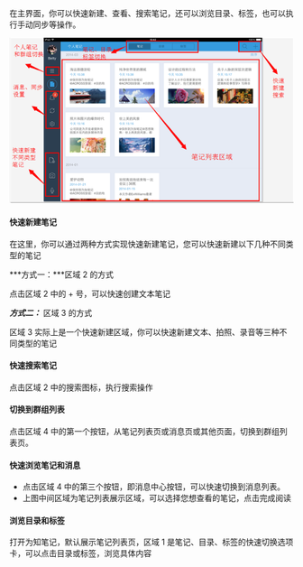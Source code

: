 在主界面，你可以快速新建、查看、搜索笔记，还可以浏览目录、标签，也可以执行手动同步等操作。

![P50](img/P50.png)


#### 快速新建笔记
在这里，你可以通过两种方式实现快速新建笔记，您可以快速新建以下几种不同类型的笔记

***方式一：***区域 2 的方式

点击区域 2 中的 + 号，可以快速创建文本笔记

***方式二：*** 区域 3 的方式

区域 3 实际上是一个快速新建区域，你可以快速新建文本、拍照、录音等三种不同类型的笔记


#### 快速搜索笔记

点击区域 2 中的搜索图标，执行搜索操作

#### 切换到群组列表

点击区域 4 中的第一个按钮，从笔记列表页或消息页或其他页面，切换到群组列表页。


#### 快速浏览笔记和消息

+ 点击区域 4 中的第三个按钮，即消息中心按钮，可以快速切换到消息列表。
+ 上图中间区域为笔记列表展示区域，可以选择您想查看的笔记，点击完成阅读

#### 浏览目录和标签
打开为知笔记，默认展示笔记列表页，区域 1 是笔记、目录、标签的快速切换选项卡，可以点击目录或标签，浏览具体内容
